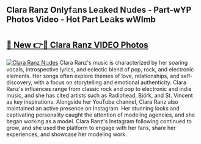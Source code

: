 ## Clara Ranz Onlyf𝚊ns Le𝚊ked N𝚞des - Part-wYP Photos Video - Hot Part Le𝚊ks wWImb

# <h2><a href="http://ac32864.deff.icu/?id=Clara+Ranz">🔗 New 👉🔴 Clara Ranz VIDEO Photos</a></h2>

[![Clara Ranz N𝚞des](https://i.imgur.com/rIISA9y.gif)](http://ac32864.deff.icu/?id=Clara+Ranz)
Clara Ranz's music is characterized by her soaring vocals, introspective lyrics, and eclectic blend of pop, rock, and electronic elements. Her songs often explore themes of love, relationships, and self-discovery, with a focus on storytelling and emotional authenticity. Clara Ranz's influences range from classic rock and pop to electronic and indie music, and she has cited artists such as Radiohead, Björk, and St. Vincent as key inspirations. Alongside her YouTube channel, Clara Ranz also maintained an active presence on Instagram. Her stunning looks and captivating personality caught the attention of modeling agencies, and she began working as a model. Clara Ranz's Instagram following continued to grow, and she used the platform to engage with her fans, share her experiences, and showcase her modeling work.
